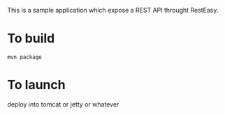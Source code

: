 This is a sample application which expose a REST API throught RestEasy.


To build
========
```
mvn package
```


To launch
=========
deploy into tomcat or jetty or whatever



